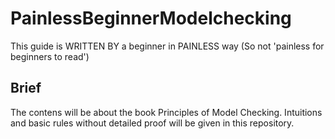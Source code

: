 # PainlessBeginnerModelchecking
This guide is WRITTEN BY a beginner in PAINLESS way (So not 'painless for beginners to read')

## Brief
The contens will be about the book Principles of Model Checking. Intuitions and basic rules without detailed proof will be given in this repository.
